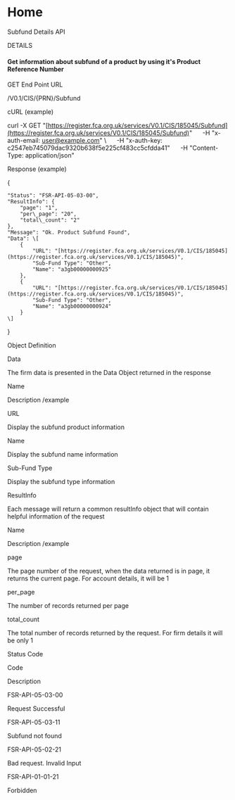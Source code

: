 # Home

Subfund Details API

  

DETAILS

#### Get information about subfund of a product by using it's Product Reference Number

  

GET End Point URL

/V0.1/CIS/{PRN}/Subfund

  

cURL (example)

  

curl -X GET "[https://register.fca.org.uk/services/V0.1/CIS/185045/Subfund](https://register.fca.org.uk/services/V0.1/CIS/185045/Subfund)" 
     -H "x-auth-email: [user@example.com](mailto:user@example.com)" \\
     -H "x-auth-key: c2547eb745079dac9320b638f5e225cf483cc5cfdda41" 
     -H "Content-Type: application/json"

  

Response (example)

  

{

    "Status": "FSR-API-05-03-00",
    "ResultInfo": {
        "page": "1",
        "per\_page": "20",
        "total\_count": "2"
    },
    "Message": "Ok. Product Subfund Found",
    "Data": \[
        {
            "URL": "[https://register.fca.org.uk/services/V0.1/CIS/185045](https://register.fca.org.uk/services/V0.1/CIS/185045)",
            "Sub-Fund Type": "Other",
            "Name": "a3gb00000000925"
        },
        {
            "URL": "[https://register.fca.org.uk/services/V0.1/CIS/185045](https://register.fca.org.uk/services/V0.1/CIS/185045)",
            "Sub-Fund Type": "Other",
            "Name": "a3gb00000000924"
        }
    \]

}

  

Object Definition

  

Data

  

The firm data is presented in the Data Object returned in the response

Name

Description /example

URL

Display the subfund product information

Name

Display the subfund name information

Sub-Fund Type

Display the subfund type information

  

ResultInfo

  

Each message will return a common resultInfo object that will contain helpful information of the request

Name

Description /example

page

The page number of the request, when the data returned is in page, it returns the current page. For account details, it will be 1

per\_page

The number of records returned per page

total\_count

The total number of records returned by the request. For firm details it will be only 1

  

Status Code

  

Code

Description

FSR-API-05-03-00

Request Successful

FSR-API-05-03-11

Subfund not found

FSR-API-05-02-21

Bad request. Invalid Input

FSR-API-01-01-21

Forbidden